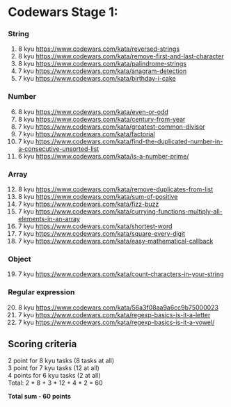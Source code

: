 # Codewars Stage 1:

### String
  1. 8 kyu https://www.codewars.com/kata/reversed-strings
  2. 8 kyu https://www.codewars.com/kata/remove-first-and-last-character
  3. 8 kyu https://www.codewars.com/kata/palindrome-strings
  4. 7 kyu https://www.codewars.com/kata/anagram-detection
  5. 7 kyu https://www.codewars.com/kata/birthday-i-cake

### Number
  6. 8 kyu https://www.codewars.com/kata/even-or-odd
  7. 8 kyu https://www.codewars.com/kata/century-from-year
  8. 7 kyu https://www.codewars.com/kata/greatest-common-divisor
  9. 7 kyu https://www.codewars.com/kata/factorial
  10. 7 kyu https://www.codewars.com/kata/find-the-duplicated-number-in-a-consecutive-unsorted-list
  11. 6 kyu https://www.codewars.com/kata/is-a-number-prime/

### Array
  12. 8 kyu https://www.codewars.com/kata/remove-duplicates-from-list
  13. 8 kyu https://www.codewars.com/kata/sum-of-positive
  14. 7 kyu https://www.codewars.com/kata/fizz-buzz
  15. 7 kyu https://www.codewars.com/kata/currying-functions-multiply-all-elements-in-an-array
  16. 7 kyu https://www.codewars.com/kata/shortest-word
  17. 7 kyu https://www.codewars.com/kata/square-every-digit
  18. 7 kyu https://www.codewars.com/kata/easy-mathematical-callback

### Object
  19. 7 kyu https://www.codewars.com/kata/count-characters-in-your-string

### Regular expression 
  20. 8 kyu https://www.codewars.com/kata/56a3f08aa9a6cc9b75000023
  21. 7 kyu https://www.codewars.com/kata/regexp-basics-is-it-a-letter
  22. 7 kyu https://www.codewars.com/kata/regexp-basics-is-it-a-vowel/

## Scoring criteria
  2 point for 8 kyu tasks (8 tasks at all)  
  3 point for 7 kyu tasks (12 at all)  
  4 points for 6 kyu tasks (2 at all)  
  Total: 2 * 8 + 3 * 12 + 4 * 2 = 60  

**Total sum - 60 points**
